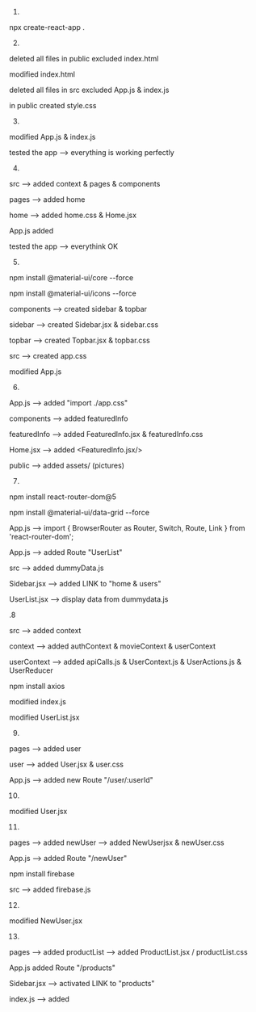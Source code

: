 1.

npx create-react-app .

2.

deleted all files in public excluded index.html

modified index.html

deleted all files in src excluded App.js & index.js

in public created style.css

3.

modified App.js & index.js

tested the app --> everything is working perfectly

4.

src --> added context & pages & components

pages --> added home

home --> added home.css & Home.jsx

App.js added <Home/>

tested the app --> everythink OK

5.

npm install @material-ui/core --force

npm install @material-ui/icons --force

components --> created sidebar & topbar

sidebar --> created Sidebar.jsx & sidebar.css

topbar --> created Topbar.jsx & topbar.css

src --> created app.css

modified App.js

6.

App.js --> added "import ./app.css"

components --> added featuredInfo

featuredInfo --> added FeaturedInfo.jsx & featuredInfo.css

Home.jsx --> added <FeaturedInfo.jsx/>

public --> added assets/ (pictures)

7.

npm install react-router-dom@5

npm install @material-ui/data-grid --force

App.js --> import { BrowserRouter as Router, Switch, Route, Link } from 'react-router-dom';

App.js --> added Route "UserList"

src --> added dummyData.js

Sidebar.jsx --> added LINK to "home & users"

UserList.jsx --> display data from dummydata.js

.8

src --> added context

context --> added authContext & movieContext & userContext

userContext --> added apiCalls.js & UserContext.js & UserActions.js & UserReducer

npm install axios

modified index.js

modified UserList.jsx

9.

pages --> added user

user --> added User.jsx & user.css

App.js --> added new Route "/user/:userId"

10.

modified User.jsx

11.

pages --> added newUser --> added NewUserjsx & newUser.css

App.js --> added Route "/newUser"

npm install firebase

src --> added firebase.js

12.

modified NewUser.jsx

13.

pages --> added productList --> added ProductList.jsx / productList.css

App.js added Route "/products"

Sidebar.jsx --> activated LINK to "products"

index.js --> added <MovieContextProvider/>

